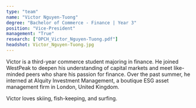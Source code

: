```yaml
---
type: "team"
name: "Victor Nguyen-Tuong"
degree: "Bachelor of Commerce - Finance | Year 3"
position: "Vice-President"
management: "True"
research: ["OPCH_Victor_Nguyen-Tuong.pdf"]
headshot: Victor_Nguyen-Tuong.jpg
---
```


Victor is a third-year commerce student majoring in finance. He joined WestPeak to deepen his understanding of capital markets and meet like-minded peers who share his passion for finance. Over the past summer, he interned at Alquity Investment Management, a boutique ESG asset management firm in London, United Kingdom.

Victor loves skiing, fish-keeping, and surfing. 

